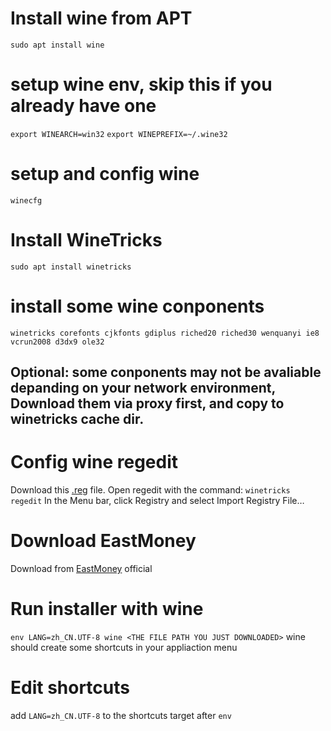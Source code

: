 # Install wine from APT
`sudo apt install wine`

# setup wine env, skip this if you already have one
`export WINEARCH=win32`
`export WINEPREFIX=~/.wine32`

# setup and config wine
`winecfg`

# Install WineTricks
`sudo apt install winetricks`

# install some wine conponents
`winetricks corefonts cjkfonts gdiplus riched20 riched30 wenquanyi ie8 vcrun2008 d3dx9 ole32`

## Optional: some conponents may not be avaliable depanding on your network environment, Download them via proxy first, and copy to winetricks cache dir.

# Config wine regedit
Download this [.reg](https://gist.github.com/swordfeng/c3fd6b6fcf6dc7d7fa8a) file.
Open regedit with the command:
`winetricks regedit`
In the Menu bar, click Registry and select Import Registry File…

# Download EastMoney
Download from [EastMoney](https://www.eastmoney.com/) official

# Run installer with wine
`env LANG=zh_CN.UTF-8 wine <THE FILE PATH YOU JUST DOWNLOADED>`
wine should create some shortcuts in your appliaction menu

# Edit shortcuts
add `LANG=zh_CN.UTF-8` to the shortcuts target after `env`
